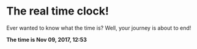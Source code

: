 # The real time clock!

Ever wanted to know what the time is? Well, your journey is about to end!

**The time is Nov 09, 2017, 12:53**